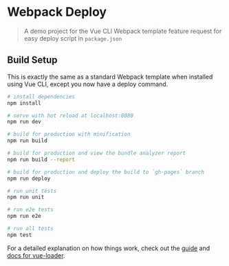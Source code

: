 # Webpack Deploy

> A demo project for the Vue CLI Webpack template feature request for easy deploy script in `package.json`

## Build Setup

This is exactly the same as a standard Webpack template when installed using Vue CLI, except you now have a deploy command.

``` bash
# install dependencies
npm install

# serve with hot reload at localhost:8080
npm run dev

# build for production with minification
npm run build

# build for production and view the bundle analyzer report
npm run build --report

# build for production and deploy the build to `gh-pages` branch
npm run deploy

# run unit tests
npm run unit

# run e2e tests
npm run e2e

# run all tests
npm test
```

For a detailed explanation on how things work, check out the [guide](http://vuejs-templates.github.io/webpack/) and [docs for vue-loader](http://vuejs.github.io/vue-loader).
